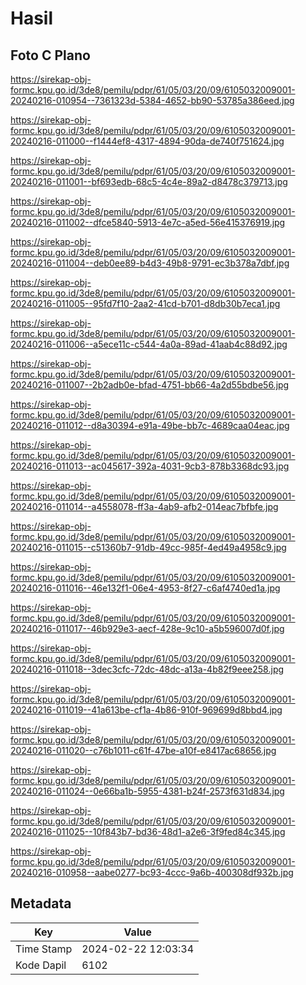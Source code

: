 # Hasil

## Foto C Plano

https://sirekap-obj-formc.kpu.go.id/3de8/pemilu/pdpr/61/05/03/20/09/6105032009001-20240216-010954--7361323d-5384-4652-bb90-53785a386eed.jpg

https://sirekap-obj-formc.kpu.go.id/3de8/pemilu/pdpr/61/05/03/20/09/6105032009001-20240216-011000--f1444ef8-4317-4894-90da-de740f751624.jpg

https://sirekap-obj-formc.kpu.go.id/3de8/pemilu/pdpr/61/05/03/20/09/6105032009001-20240216-011001--bf693edb-68c5-4c4e-89a2-d8478c379713.jpg

https://sirekap-obj-formc.kpu.go.id/3de8/pemilu/pdpr/61/05/03/20/09/6105032009001-20240216-011002--dfce5840-5913-4e7c-a5ed-56e415376919.jpg

https://sirekap-obj-formc.kpu.go.id/3de8/pemilu/pdpr/61/05/03/20/09/6105032009001-20240216-011004--deb0ee89-b4d3-49b8-9791-ec3b378a7dbf.jpg

https://sirekap-obj-formc.kpu.go.id/3de8/pemilu/pdpr/61/05/03/20/09/6105032009001-20240216-011005--95fd7f10-2aa2-41cd-b701-d8db30b7eca1.jpg

https://sirekap-obj-formc.kpu.go.id/3de8/pemilu/pdpr/61/05/03/20/09/6105032009001-20240216-011006--a5ece11c-c544-4a0a-89ad-41aab4c88d92.jpg

https://sirekap-obj-formc.kpu.go.id/3de8/pemilu/pdpr/61/05/03/20/09/6105032009001-20240216-011007--2b2adb0e-bfad-4751-bb66-4a2d55bdbe56.jpg

https://sirekap-obj-formc.kpu.go.id/3de8/pemilu/pdpr/61/05/03/20/09/6105032009001-20240216-011012--d8a30394-e91a-49be-bb7c-4689caa04eac.jpg

https://sirekap-obj-formc.kpu.go.id/3de8/pemilu/pdpr/61/05/03/20/09/6105032009001-20240216-011013--ac045617-392a-4031-9cb3-878b3368dc93.jpg

https://sirekap-obj-formc.kpu.go.id/3de8/pemilu/pdpr/61/05/03/20/09/6105032009001-20240216-011014--a4558078-ff3a-4ab9-afb2-014eac7bfbfe.jpg

https://sirekap-obj-formc.kpu.go.id/3de8/pemilu/pdpr/61/05/03/20/09/6105032009001-20240216-011015--c51360b7-91db-49cc-985f-4ed49a4958c9.jpg

https://sirekap-obj-formc.kpu.go.id/3de8/pemilu/pdpr/61/05/03/20/09/6105032009001-20240216-011016--46e132f1-06e4-4953-8f27-c6af4740ed1a.jpg

https://sirekap-obj-formc.kpu.go.id/3de8/pemilu/pdpr/61/05/03/20/09/6105032009001-20240216-011017--46b929e3-aecf-428e-9c10-a5b596007d0f.jpg

https://sirekap-obj-formc.kpu.go.id/3de8/pemilu/pdpr/61/05/03/20/09/6105032009001-20240216-011018--3dec3cfc-72dc-48dc-a13a-4b82f9eee258.jpg

https://sirekap-obj-formc.kpu.go.id/3de8/pemilu/pdpr/61/05/03/20/09/6105032009001-20240216-011019--41a613be-cf1a-4b86-910f-969699d8bbd4.jpg

https://sirekap-obj-formc.kpu.go.id/3de8/pemilu/pdpr/61/05/03/20/09/6105032009001-20240216-011020--c76b1011-c61f-47be-a10f-e8417ac68656.jpg

https://sirekap-obj-formc.kpu.go.id/3de8/pemilu/pdpr/61/05/03/20/09/6105032009001-20240216-011024--0e66ba1b-5955-4381-b24f-2573f631d834.jpg

https://sirekap-obj-formc.kpu.go.id/3de8/pemilu/pdpr/61/05/03/20/09/6105032009001-20240216-011025--10f843b7-bd36-48d1-a2e6-3f9fed84c345.jpg

https://sirekap-obj-formc.kpu.go.id/3de8/pemilu/pdpr/61/05/03/20/09/6105032009001-20240216-010958--aabe0277-bc93-4ccc-9a6b-400308df932b.jpg


## Metadata

| Key        | Value               |
| ---------- | ------------------- |
| Time Stamp | 2024-02-22 12:03:34 |
| Kode Dapil | 6102                |



